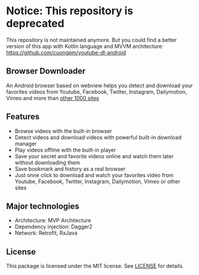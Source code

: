 # Notice: This repository is deprecated
This repository is not maintained anymore. But you could find a better version of this app with Kotlin language and MVVM architecture:
https://github.com/cuongpm/youtube-dl-android

## Browser Downloader
An Android browser based on webview helps you detect and download your favorites videos from Youtube, Facebook, Twitter, Instagram, Dailymotion, Vimeo and more than [other 1000 sites](http://rg3.github.io/youtube-dl/supportedsites.html)

## Features
- Browse videos with the built-in browser
- Detect videos and download videos with powerful built-in download manager
- Play videos offline with the built-in player 
- Save your secret and favorite videos online and watch them later without downloading them
- Save bookmark and history as a real browser
- Just onne click to download and watch your favorites video from Youtube, Facebook, Twitter, Instagram, Dailymotion, Vimeo or other sites

## Major technologies
- Architecture: MVP Architecture
- Dependency injection: Dagger2
- Network: Retrofit, RxJava

## License
This package is licensed under the MIT license. See [LICENSE](./LICENSE) for details.
